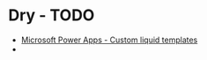 # Dry - TODO

- [Microsoft Power Apps - Custom liquid templates](https://docs.microsoft.com/en-us/powerapps/maker/portals/liquid/liquid-overview)
-
